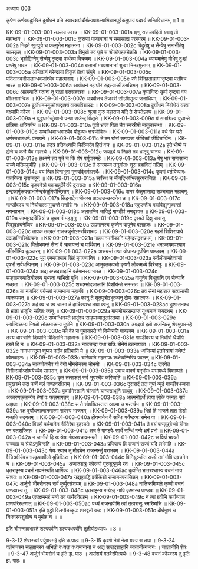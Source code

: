 अध्यायः 003

कृपेण कर्णवधदुःखितं दुर्योधनं प्रति स्वपरक्षयोर्दौर्बल्यप्राबल्याभिधानपूर्वकमुपायं प्रदर्श्य सन्धिविधानम् ॥ 1 ॥

KK-09-01-003-001	सञ्जय उवाच ।
KK-09-01-003-001a	शृणु राजन्नवहितो यथावृत्तो महान्क्षयः ।
KK-09-01-003-001c	कुरूणां पाण्डवानां च समासाद्य परस्परम् ॥
KK-09-01-003-002a	निहते सूतपुत्रे च फल्गुनेन महात्मना ।
KK-09-01-003-002c	विद्रुतेषु च सैन्येषु समानीतेषु चासकृत् ॥
KK-09-01-003-003a	विमुखे तव पुत्रे च शोकोपहतचेतसि ।
KK-09-01-003-003c	भृशोद्विग्नेषु सैन्येषु दृष्ट्वा पार्थस्य विक्रमम् ॥
KK-09-01-003-004a	ध्यायमानेषु योधेषु दुःखं प्राप्तेषु भारत ।
KK-09-01-003-004c	बलानां मथ्यमानानां श्रुत्वा निनदमुत्तमम् ॥
KK-09-01-003-005a	अभिज्ञानं नरेन्द्राणां विकृतं प्रेक्ष्य संयुगे ।
KK-09-01-003-005c	पतितानवनीपालान्धवजांश्चैव महात्मनाम् ।
KK-09-01-003-005e	रणे विनिहतान्नागान्दृष्ट्वा पत्तींश्च भारत ॥
KK-09-01-003-006a	आयोधनं महाघोरं रुद्रस्याक्रीडसन्निभम् ।
KK-09-01-003-006c	अप्रख्यातिं गतानां तु राज्ञां शतसहस्रशः ॥
KK-09-01-003-007a	कृपाविष्टः कृपो दृष्ट्वा वयः शीलसमन्वितः ।
KK-09-01-003-007c	अब्रवीत्तत्र तेजस्वी सोऽभिसृत्य जनाधिपम् ।
KK-09-01-003-007e	दुर्योधनमनुक्रोशाद्वाक्यं वाक्यविशारदः ॥
KK-09-01-003-008a	दुर्योधन निबोधेयं यत्त्वां वक्ष्यामि कौरव ।
KK-09-01-003-008c	श्रुत्वा कुरु महाराज यदि ते रोचतेऽनघ ॥
KK-09-01-003-009a	न युद्धधर्माच्छ्रेयान्वै पन्था राजेन्द्र विद्यते ।
KK-09-01-003-009c	यं समाश्रित्य युध्यन्ते क्षत्रियाः क्षत्रियर्षभ ॥
KK-09-01-003-010a	पुत्रो भ्राता पिता चैव स्वस्रीयो मातुलस्तथा ।
KK-09-01-003-010c	सम्बन्धिबान्धवाश्चैव योद्वव्याः क्षत्रजीविनः ॥
KK-09-01-003-011a	वधे चैव परो धर्मस्तथाऽधर्मः पलायने ।
KK-09-01-003-011c	ते स्म घोरां समापन्ना जीविकां जीवितार्थिनः ।
KK-09-01-003-011e	तदत्र प्रतिवक्ष्यामि किञ्चिदेव हितं वचः ॥
KK-09-01-003-012a	हते भीष्मे च द्रोणे च कर्णे चैव महारथे ।
KK-09-01-003-012c	जयद्रथे च निहते तव भ्रातृषु चानघ ।
KK-09-01-003-012e	लक्ष्मणे तव पुत्रे च किं शेषं पर्युपास्महे ॥
KK-09-01-003-013a	येषु भारं समासज्य राज्ये मतिमकुर्महि ।
KK-09-01-003-013c	ते सन्त्यज्य तनूर्याताः शूरा ब्रह्मविदां गतिम् ॥
KK-09-01-003-014a	वयं त्विह विनाभूता गुणवद्भिर्महारथैः ।
KK-09-01-003-014c	कृपणं वर्तयिष्यामः पातयित्वा नृपान्बहून् ॥
KK-09-01-003-015a	सर्वैरथ च जीवद्भिर्बीभत्सुरपराजितः ।
KK-09-01-003-015c	कृष्णनेत्रो महाबाहुर्देवैरपि दुरासदः ॥
KK-09-01-003-016a	इन्द्रकार्मुकवज्राभमिन्द्रकेतुमिवोच्छ्रितम् ।
KK-09-01-003-016c	वानरं केतुमासाद्य सञ्चचाल महाचमूः ॥
KK-09-01-003-017a	सिंहनादेन भीमस्य पाञ्चजन्यस्वनेन च ।
KK-09-01-003-017c	गाण्डीवस्य च निर्घोषात्सम्मुह्यन्ते मनांसि नः ॥
KK-09-01-003-018a	स्फुरन्तीव महाविद्युन्मुष्णन्ती नयनप्रभाम् ।
KK-09-01-003-018c	अलातमिव चाविद्धं गाण्डीवं समदृश्यत ॥
KK-09-01-003-019a	जाम्बूनदविचित्रं च धूयमानं महद्धनुः ।
KK-09-01-003-019c	दृश्यते दिक्षु स्रवासु विद्युदभ्रघनेष्विव ॥
KK-09-01-003-020a	उह्यमानश्च कृष्णेन वायुनेव बलाहकः ।
KK-09-01-003-020c	तावकं तद्बलं राजन्नर्जुनोऽस्त्रविशारदः ।
KK-09-01-003-020e	गहनं शिशिरापाये ददाहाग्निरिवोल्बणः ॥
KK-09-01-003-021a	गाहमानमनीकानि महेन्द्रसदृशप्रभम् ।
KK-09-01-003-021c	विक्षोभयन्तं सेनां वै त्रासयन्तं च पार्थिवान् ।
KK-09-01-003-021e	धनञ्जयमपश्याम नलिनीमिव कुञ्जरम् ॥
KK-09-01-003-022a	त्रासयन्तं तथा योधान्धनुर्घोषेण पाण्डवम् ।
KK-09-01-003-022c	भूय एनमपश्याम सिंहं मृगगणानिव ॥
KK-09-01-003-023a	सर्वलोकमहेष्वासौ वृषभौ सर्वधन्विनाम् ।
KK-09-01-003-023c	आमुक्तकवचौ कृष्णौ लोकमध्ये विरेजतुः ॥
KK-09-01-003-024a	अद्य सप्तदशाहानि वर्तमानस्य भारत ।
KK-09-01-003-024c	सङ्ग्रामस्यातिघोरस्य युध्यतां चाभितो युधि ॥
KK-09-01-003-025a	वायुनेव विधूतानि एव सैन्यानि गच्छता ।
KK-09-01-003-025c	शरदम्भोदजालानि विशीर्यन्ते समन्ततः ॥
KK-09-01-003-026a	तां नावमिव पर्यस्तां मज्जमानां महार्णवे ।
KK-09-01-003-026c	तव सेनां महाराज सव्यसाची व्यकम्पयत् ॥
KK-09-01-003-027a	क्वनु ते सूतपुत्रोऽभूत्क्वनु द्रोणः सहात्मजः ।
KK-09-01-003-027c	अहं क्व च क्व चात्मा ते हार्दिक्यश्च तथा क्वनु ॥
KK-09-01-003-028ac	दुःशासनश्च ते भ्राता भ्रातृभिः सहितः क्वनु ॥
KK-09-01-003-029a	बाणगोचरसम्प्राप्तं युध्यमानं जयद्रथम् ।
KK-09-01-003-029c	सम्बन्धिनस्ते भ्रातॄंश्च साहयान्मातुलांस्तथा ।
KK-09-01-003-029e	सर्वान्विक्रम्य मिषतो लोकमाक्रम्य मूर्धनि ॥
KK-09-01-003-030a	जयद्रथो हतो राजन्किन्नु शेषमुपास्महे ।
KK-09-01-003-030c	को वेह स पुमानास्ते यो विजेष्यति पाण्डवम् ॥
KK-09-01-003-031a	तस्य चास्त्राणि दिव्यानि विदितानि महात्मनः ।
KK-09-01-003-031c	गाण्डीवस्य च निर्घोषो धैर्याणि हरते हि नः ॥
KK-09-01-003-032a	नष्टचन्द्रा यथा रात्रिः सेनेयं हतनायका ।
KK-09-01-003-032c	नागभग्नद्रुमा शुष्का नदीव प्रतिभाति मे ॥
KK-09-01-003-033a	ध्वजिन्यां हतनेत्रायां यथेष्टं श्वेतवाहनः ।
KK-09-01-003-033c	चरिष्यति महाराजः कक्षेष्वग्निरिव ज्वलन् ॥
KK-09-01-003-034a	सात्यकेश्चैव यो वेगो भीमसेनस्य चोभयोः ।
KK-09-01-003-034c	दारयेत गिरीन्सर्वाञ्शोषयेच्चैव सागरान् ॥
KK-09-01-003-035a	उवाच वाक्यं यद्भीमः सभामध्ये विशाम्पते ।
KK-09-01-003-035c	कृतं तत्सफलं सर्वं भूयश्चैव करिष्यति ॥
KK-09-01-003-036a	प्रमुखस्थे तदा कर्णे बलं पाण्डवरक्षितम् ।
KK-09-01-003-036c	दुरासदं तदा गुप्तं व्यूढं गाण्डीवधन्वना ॥
KK-09-01-003-037a	युष्माभिस्तानि चीर्णानि यान्यसाधूनि साधुषु ।
KK-09-01-003-037c	अकारणकृतान्येव तेषां वः फलमागतम् ॥
KK-09-01-003-038a	आत्मनोऽर्थे त्वया लोके यत्नतः सर्व आहृतः ।
KK-09-01-003-038c	स ते संशयितस्तात आत्मा च भरतर्षभ ॥
KK-09-01-003-039a	रक्ष दुर्योधनात्मानमात्मा सर्वस्य भाजनम् ।
KK-09-01-003-039c	भिन्ने हि भाजने तात दिशो गच्छति तद्गतम् ॥
KK-09-01-003-040a	हीयमानेन वै सन्धिः पर्येष्टव्यः समेन वा ।
KK-09-01-003-040c	विग्रहो वर्धमानेन नीतिरेषा बृहस्पतेः ॥
KK-09-01-003-041a	ते वयं पाण्डुपुत्रेभ्यो हीनाः स्म बलशक्तितः ।
KK-09-01-003-041c	अत्र ते पाण्डवैः सार्धं सन्धिं मन्ये क्षमं प्रभो ॥
KK-09-01-003-042a	न जानीते हि यः श्रेयः श्रेयसश्चावमन्यते ।
KK-09-01-003-042c	स क्षिप्रं भ्रश्यते राज्यान्न च श्रेयोऽनुविन्दति ॥
KK-09-01-003-043a	प्रणिपत्य हि राजानं राज्यं यदि लभेमहि ।
KK-09-01-003-043c	श्रेयः स्यान्न तु मौढ्येन राजन्गन्तुं पराभवम् ॥
KK-09-01-003-044a	वैचित्रवीर्यवचनात्कृपाशीलो युधिष्ठिरः ।
KK-09-01-003-044c	विनियुञ्जीत राज्ये त्वां गोविन्दवचनेन च ॥
KK-09-01-003-045a	`अजातशत्रुः कौरव्यो गुरुशुश्रूषणे रतः ।
KK-09-01-003-045c	धृतराष्ट्रस्य वचनं नावमंस्यति धार्मिकः ॥
KK-09-01-003-046ac	कुर्वन्ति भ्रातरश्चास्य वचनं नात्र संशयः ॥
KK-09-01-003-047a	यद्ब्रूयाद्धि हृषीकेशो राजानमपराजितम् ।
KK-09-01-003-047c	अर्जुनो भीमसेनश्च सर्वे कुर्युरसंशयम् ॥
KK-09-01-003-048a	नातिक्रमिष्यते कृष्णो वचनं पाण्डवस्य तु ।
KK-09-01-003-048c	धृतराष्ट्रस्य मन्येऽहं नापि कृष्णस्य पाण्डवः ॥
KK-09-01-003-049a	एतत्क्षममहं मन्ये तव पार्थैरविग्रहम् ।
KK-09-01-003-049c	न त्वां ब्रवीमि कार्पण्यान्न प्राणपरिरक्षणात् ॥
KK-09-01-003-050ac	पथ्यं राजन्ब्रवीमि त्वां तत्परासुः स्मरिष्यसि ॥
KK-09-01-003-051a	इति वृद्धो विलप्यैतत्कृपः शारद्वतो वचः ।
KK-09-01-003-051c	दीर्घमुष्णं च निःश्वस्यशुशोच च मुमोह च ॥ ॥

इति श्रीमन्महाभारते शल्यपर्वणि शल्यवधपर्वणि तृतीयोऽध्यायः ॥ 3 ॥

9-3-12 शेषास्त्वां पर्युपास्महे इति ङ.पाठः ॥ 9-3-15 कृष्णो नेत्रं नेता यस्य स तथा ॥ 9-3-24 वर्तमानस्य सङ्ग्रामस्य अभितो वध्यतां वध्यमानानां च अद्य सप्तदशाहानि जातानीत्यन्वयः । जातानीति शेषः ॥ 9-3-47 अर्जुनं भीमसेनं च इति झ. पाठः । असंशयं गतवैरमित्यर्थः ॥ 9-3-48 वचनं कौरवस्य तु इति झ. पाठः ॥
